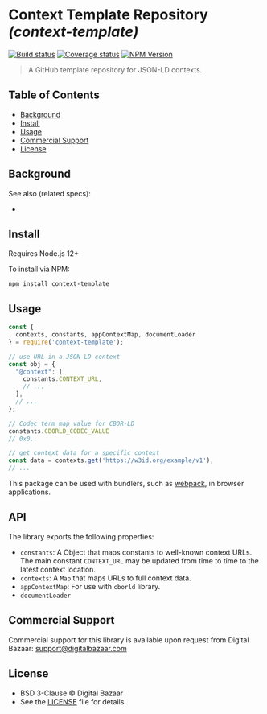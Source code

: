 # Context Template Repository _(context-template)_

[![Build status](https://img.shields.io/github/workflow/status/digitalbazaar/context-template/Node.js%20CI)](https://github.com/digitalbazaar/context-template/actions?query=workflow%3A%22Node.js+CI%22)
[![Coverage status](https://img.shields.io/codecov/c/github/digitalbazaar/context-template)](https://codecov.io/gh/digitalbazaar/context-template)
[![NPM Version](https://img.shields.io/npm/v/context-template.svg)](https://npm.im/context-template)

> A GitHub template repository for JSON-LD contexts.

## Table of Contents

- [Background](#background)
- [Install](#install)
- [Usage](#usage)
- [Commercial Support](#commercial-support)
- [License](#license)

## Background

See also (related specs):

*

## Install

Requires Node.js 12+

To install via NPM:

```
npm install context-template
```

## Usage

```js
const {
  contexts, constants, appContextMap, documentLoader
} = require('context-template');

// use URL in a JSON-LD context
const obj = {
  "@context": [
    constants.CONTEXT_URL,
    // ...
  ],
  // ...
};

// Codec term map value for CBOR-LD
constants.CBORLD_CODEC_VALUE
// 0x0..

// get context data for a specific context
const data = contexts.get('https://w3id.org/example/v1');
// ...
```

This package can be used with bundlers, such as [webpack][], in browser
applications.

## API

The library exports the following properties:
- `constants`: A Object that maps constants to well-known context URLs. The
  main constant `CONTEXT_URL` may be updated from time to time to the
  latest context location.
- `contexts`: A `Map` that maps URLs to full context data.
- `appContextMap`: For use with `cborld` library.
- `documentLoader`


## Commercial Support

Commercial support for this library is available upon request from
Digital Bazaar: support@digitalbazaar.com

## License

- BSD 3-Clause © Digital Bazaar
- See the [LICENSE](./LICENSE) file for details.

[webpack]: https://webpack.js.org/
